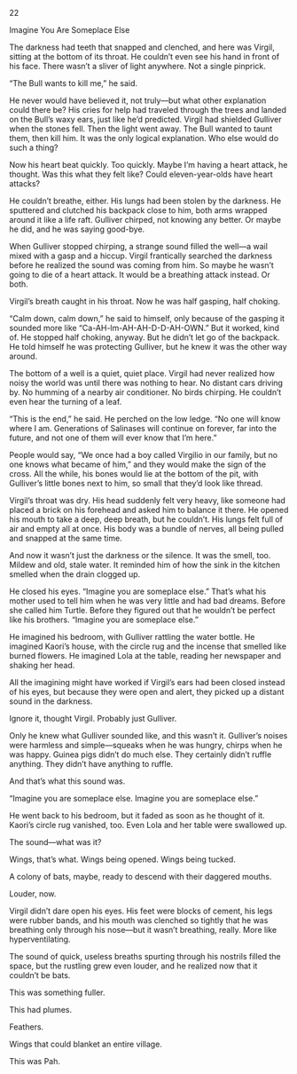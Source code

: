 22

Imagine You Are Someplace Else



The darkness had teeth that snapped and clenched, and here was Virgil, sitting at the bottom of its throat. He couldn’t even see his hand in front of his face. There wasn’t a sliver of light anywhere. Not a single pinprick.

“The Bull wants to kill me,” he said.

He never would have believed it, not truly—but what other explanation could there be? His cries for help had traveled through the trees and landed on the Bull’s waxy ears, just like he’d predicted. Virgil had shielded Gulliver when the stones fell. Then the light went away. The Bull wanted to taunt them, then kill him. It was the only logical explanation. Who else would do such a thing?

Now his heart beat quickly. Too quickly. Maybe I’m having a heart attack, he thought. Was this what they felt like? Could eleven-year-olds have heart attacks?

He couldn’t breathe, either. His lungs had been stolen by the darkness. He sputtered and clutched his backpack close to him, both arms wrapped around it like a life raft. Gulliver chirped, not knowing any better. Or maybe he did, and he was saying good-bye.

When Gulliver stopped chirping, a strange sound filled the well—a wail mixed with a gasp and a hiccup. Virgil frantically searched the darkness before he realized the sound was coming from him. So maybe he wasn’t going to die of a heart attack. It would be a breathing attack instead. Or both.

Virgil’s breath caught in his throat. Now he was half gasping, half choking.

“Calm down, calm down,” he said to himself, only because of the gasping it sounded more like “Ca-AH-lm-AH-AH-D-D-AH-OWN.” But it worked, kind of. He stopped half choking, anyway. But he didn’t let go of the backpack. He told himself he was protecting Gulliver, but he knew it was the other way around.

The bottom of a well is a quiet, quiet place. Virgil had never realized how noisy the world was until there was nothing to hear. No distant cars driving by. No humming of a nearby air conditioner. No birds chirping. He couldn’t even hear the turning of a leaf.

“This is the end,” he said. He perched on the low ledge. “No one will know where I am. Generations of Salinases will continue on forever, far into the future, and not one of them will ever know that I’m here.”

People would say, “We once had a boy called Virgilio in our family, but no one knows what became of him,” and they would make the sign of the cross. All the while, his bones would lie at the bottom of the pit, with Gulliver’s little bones next to him, so small that they’d look like thread.

Virgil’s throat was dry. His head suddenly felt very heavy, like someone had placed a brick on his forehead and asked him to balance it there. He opened his mouth to take a deep, deep breath, but he couldn’t. His lungs felt full of air and empty all at once. His body was a bundle of nerves, all being pulled and snapped at the same time. 

And now it wasn’t just the darkness or the silence. It was the smell, too. Mildew and old, stale water. It reminded him of how the sink in the kitchen smelled when the drain clogged up.

He closed his eyes. “Imagine you are someplace else.” That’s what his mother used to tell him when he was very little and had bad dreams. Before she called him Turtle. Before they figured out that he wouldn’t be perfect like his brothers. “Imagine you are someplace else.”

He imagined his bedroom, with Gulliver rattling the water bottle. He imagined Kaori’s house, with the circle rug and the incense that smelled like burned flowers. He imagined Lola at the table, reading her newspaper and shaking her head.

All the imagining might have worked if Virgil’s ears had been closed instead of his eyes, but because they were open and alert, they picked up a distant sound in the darkness.

Ignore it, thought Virgil. Probably just Gulliver.

Only he knew what Gulliver sounded like, and this wasn’t it. Gulliver’s noises were harmless and simple—squeaks when he was hungry, chirps when he was happy. Guinea pigs didn’t do much else. They certainly didn’t ruffle anything. They didn’t have anything to ruffle.

And that’s what this sound was. 

“Imagine you are someplace else. Imagine you are someplace else.”

He went back to his bedroom, but it faded as soon as he thought of it. Kaori’s circle rug vanished, too. Even Lola and her table were swallowed up.

The sound—what was it?

Wings, that’s what. Wings being opened. Wings being tucked. 

A colony of bats, maybe, ready to descend with their daggered mouths.

Louder, now.

Virgil didn’t dare open his eyes. His feet were blocks of cement, his legs were rubber bands, and his mouth was clenched so tightly that he was breathing only through his nose—but it wasn’t breathing, really. More like hyperventilating. 

The sound of quick, useless breaths spurting through his nostrils filled the space, but the rustling grew even louder, and he realized now that it couldn’t be bats.

This was something fuller.

This had plumes.

Feathers.

Wings that could blanket an entire village.

This was Pah.
